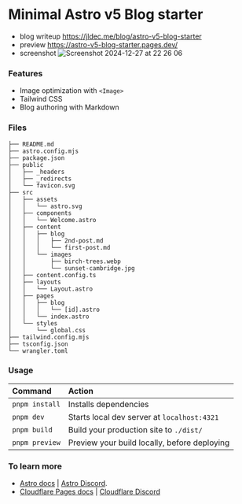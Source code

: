 # Minimal Astro v5 Blog starter
- blog writeup https://jldec.me/blog/astro-v5-blog-starter
- preview https://astro-v5-blog-starter.pages.dev/
- screenshot
  ![Screenshot 2024-12-27 at 22 26 06](https://github.com/user-attachments/assets/37de9c8c-4a82-437b-8682-92a6eeb7e382)

### Features
- Image optimization with `<Image>`
- Tailwind CSS
- Blog authoring with Markdown

### Files
```text
├── README.md
├── astro.config.mjs
├── package.json
├── public
│   ├── _headers
│   ├── _redirects
│   └── favicon.svg
├── src
│   ├── assets
│   │   └── astro.svg
│   ├── components
│   │   └── Welcome.astro
│   ├── content
│   │   ├── blog
│   │   │   ├── 2nd-post.md
│   │   │   └── first-post.md
│   │   └── images
│   │       ├── birch-trees.webp
│   │       └── sunset-cambridge.jpg
│   ├── content.config.ts
│   ├── layouts
│   │   └── Layout.astro
│   ├── pages
│   │   ├── blog
│   │   │   └── [id].astro
│   │   └── index.astro
│   └── styles
│       └── global.css
├── tailwind.config.mjs
├── tsconfig.json
└── wrangler.toml
```

### Usage
| Command                   | Action                                           |
| :------------------------ | :----------------------------------------------- |
| `pnpm install`            | Installs dependencies                            |
| `pnpm dev`                | Starts local dev server at `localhost:4321`      |
| `pnpm build`              | Build your production site to `./dist/`          |
| `pnpm preview`            | Preview your build locally, before deploying     |

### To learn more
- [Astro docs](https://docs.astro.build) | [Astro Discord](https://astro.build/chat).
- [Cloudflare Pages docs](https://developers.cloudflare.com/pages/get-started/git-integration/) | [Cloudflare Discord](https://discord.cloudflare.com/)
